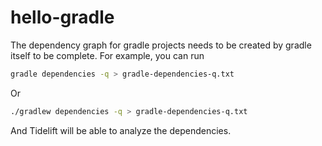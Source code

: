 # hello-gradle

The dependency graph for gradle projects needs to be created by gradle itself to be complete. For example, you can run
```bash
gradle dependencies -q > gradle-dependencies-q.txt
```

Or

```bash
./gradlew dependencies -q > gradle-dependencies-q.txt
```

And Tidelift will be able to analyze the dependencies.